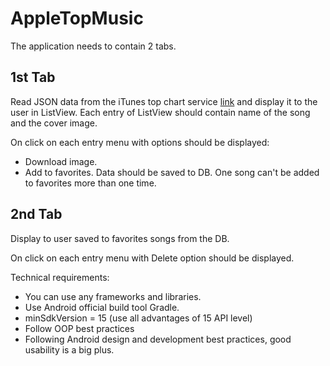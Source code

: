 AppleTopMusic
=============

The application needs to contain 2 tabs.

1st Tab
-------

Read JSON data from the iTunes top chart service [link](https://itunes.apple.com/us/rss/topaudiobooks/limit=100/json) and display it to the user in ListView. Each entry of ListView should contain name of the song and the cover image. 

On click on each entry menu with options should be displayed:

 * Download image.
 * Add to favorites. Data should be saved to DB. One song can't be added to favorites more than one time.


2nd Tab
-------

Display to user saved to favorites songs from the DB.

On click on each entry menu with Delete option should be displayed.

Technical requirements:

 * You can use any frameworks and libraries.
 * Use Android official build tool Gradle.
 * minSdkVersion = 15 (use all advantages of 15 API level)
 * Follow OOP best practices
 * Following Android design and development best practices, good usability is a big plus.
